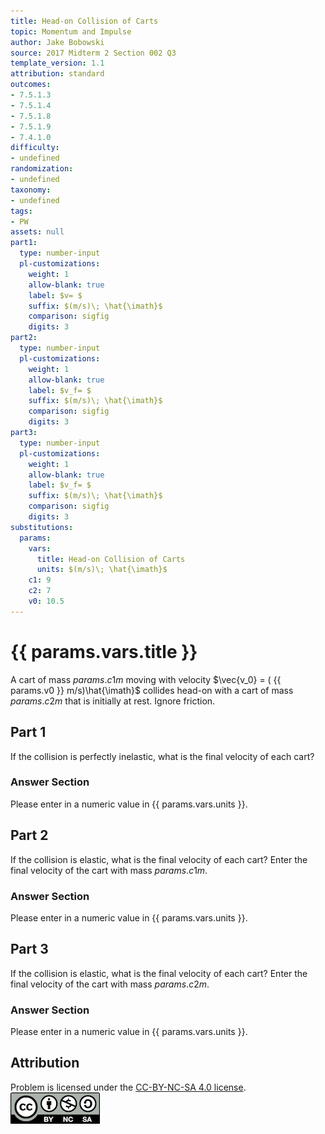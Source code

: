 ```yaml
---
title: Head-on Collision of Carts
topic: Momentum and Impulse
author: Jake Bobowski
source: 2017 Midterm 2 Section 002 Q3
template_version: 1.1
attribution: standard
outcomes:
- 7.5.1.3
- 7.5.1.4
- 7.5.1.8
- 7.5.1.9
- 7.4.1.0
difficulty:
- undefined
randomization:
- undefined
taxonomy:
- undefined
tags:
- PW
assets: null
part1:
  type: number-input
  pl-customizations:
    weight: 1
    allow-blank: true
    label: $v= $
    suffix: $(m/s)\; \hat{\imath}$
    comparison: sigfig
    digits: 3
part2:
  type: number-input
  pl-customizations:
    weight: 1
    allow-blank: true
    label: $v_f= $
    suffix: $(m/s)\; \hat{\imath}$
    comparison: sigfig
    digits: 3
part3:
  type: number-input
  pl-customizations:
    weight: 1
    allow-blank: true
    label: $v_f= $
    suffix: $(m/s)\; \hat{\imath}$
    comparison: sigfig
    digits: 3
substitutions:
  params:
    vars:
      title: Head-on Collision of Carts
      units: $(m/s)\; \hat{\imath}$
    c1: 9
    c2: 7
    v0: 10.5
---
```

# {{ params.vars.title }}
A cart of mass ${{ params.c1 }}m$ moving with velocity $\vec{v_0} = ( {{ params.v0 }} m/s)\hat{\imath}$ collides head-on with a cart of mass ${{ params.c2 }}m$ that is initially at rest.
Ignore friction.

## Part 1

If the collision is perfectly inelastic, what is the final velocity of each cart?

### Answer Section

Please enter in a numeric value in {{ params.vars.units }}.

## Part 2

If the collision is elastic, what is the final velocity of each cart?
Enter the final velocity of the cart with mass ${{ params.c1 }}m$.

### Answer Section

Please enter in a numeric value in {{ params.vars.units }}.

## Part 3

If the collision is elastic, what is the final velocity of each cart?
Enter the final velocity of the cart with mass ${{ params.c2 }}m$.

### Answer Section

Please enter in a numeric value in {{ params.vars.units }}.

## Attribution

Problem is licensed under the [CC-BY-NC-SA 4.0 license](https://creativecommons.org/licenses/by-nc-sa/4.0/).<br> ![The Creative Commons 4.0 license requiring attribution-BY, non-commercial-NC, and share-alike-SA license.](https://raw.githubusercontent.com/firasm/bits/master/by-nc-sa.png)